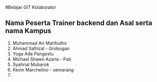 #Belajar GIT Kolaborator

## Nama Peserta Trainer backend dan Asal serta nama Kampus

1. Muhammad Ari Mahfudho
2. Ahmad Safrizal - Grobogan
3. Yoga Ade Pangestu
4. Michael Shawn Azaria - Pati
5. Syahrial Mubarok
6. Kevin Marchelino - semarang
7.
